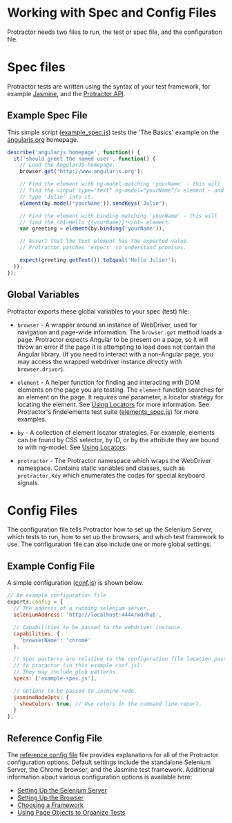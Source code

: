 Working with Spec and Config Files
==================================

Protractor needs two files to run, the test or spec file, and the configuration file.

Spec files
==========

Protractor tests  are written using the syntax of your test framework, for example [Jasmine](http://jasmine.github.io/), and the [Protractor API](/docs/api.md).

Example Spec File
-----------------
This simple script ([example_spec.js](/example/example_spec.js)) tests the 'The Basics' example on the [angularjs.org](http://www.angularjs.org) homepage.

```js
describe('angularjs homepage', function() {
  it('should greet the named user', function() {
    // Load the AngularJS homepage.
    browser.get('http://www.angularjs.org');

    // Find the element with ng-model matching 'yourName' - this will
    // find the <input type="text" ng-model="yourName"/> element - and then
    // type 'Julie' into it.
    element(by.model('yourName')).sendKeys('Julie');

    // Find the element with binding matching 'yourName' - this will
    // find the <h1>Hello {{yourName}}!</h1> element.
    var greeting = element(by.binding('yourName'));

    // Assert that the text element has the expected value.
    // Protractor patches 'expect' to understand promises.

    expect(greeting.getText()).toEqual('Hello Julie!');
  });
});
```

Global Variables
----------------

Protractor exports these global variables to your spec (test) file:

 - `browser` - A wrapper around an instance of WebDriver, used for navigation and page-wide information. The `browser.get` method loads a page. Protractor expects Angular to be present on a page, so it will throw an error if the page it is attempting to load does not contain the Angular library. (If you need to interact with a non-Angular page, you may access the wrapped webdriver instance directly with `browser.driver`).

 - `element` - A helper function for finding and interacting with DOM elements on the page you are testing. The `element` function searches for an element on the page. It requires one parameter, a locator strategy for locating the element. See [Using Locators](/docs/locators.md) for more information. See Protractor's findelements test suite ([elements_spec.js](/spec/basic/elements_spec.js)) for more examples.

 - `by` - A collection of element locator strategies. For example, elements can be found by CSS selector, by ID, or by the attribute they are bound to with ng-model. See [Using Locators](/docs/locators.md).

 - `protractor` - The Protractor namespace which wraps the WebDriver namespace. Contains static variables and classes, such as `protractor.Key` which enumerates the codes for special keyboard signals.


Config Files
============

The configuration file tells Protractor how to set up the Selenium Server, which tests to run, how to set up the browsers, and which test framework to use. The configuration file can also include one or more global settings.

Example Config File
-------------------

A simple configuration ([conf.js](https://github.com/angular/protractor/tree/master/example)) is shown below.
```js
// An example configuration file
exports.config = {
  // The address of a running selenium server.
  seleniumAddress: 'http://localhost:4444/wd/hub',

  // Capabilities to be passed to the webdriver instance.
  capabilities: {
    'browserName': 'chrome'
  },

  // Spec patterns are relative to the configuration file location passed
  // to proractor (in this example conf.js).
  // They may include glob patterns.
  specs: ['example-spec.js'],

  // Options to be passed to Jasmine-node.
  jasmineNodeOpts: {
    showColors: true, // Use colors in the command line report.
  }
};
```

Reference Config File
---------------------

The [reference config file](/docs/referenceConf.js) file provides explanations for all of the Protractor configuration options. Default settings include the standalone Selenium Server, the Chrome browser, and the Jasmine test framework. Additional information about various configuration options is available here:

 - [Setting Up the Selenium Server](/docs/server-setup.md)
 - [Setting Up the Browser](/docs/browser-setup.md)
 - [Choosing a Framework](/docs/frameworks.md)
 - [Using Page Objects to Organize Tests](/docs/page-objects.md)
